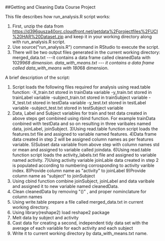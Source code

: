 ##Getting and Cleaning Data Course Project

This file describes how run_analysis.R script works:
1) First, unzip the data from https://d396qusza40orc.cloudfront.net/getdata%2Fprojectfiles%2FUCI%20HAR%20Dataset.zip and keep it in your working directory along with run_analysis.R script.
2) Use source("run_analysis.R") command in RStudio to execute the script.
3) There will be two output files generated in the current working directory:
	merged_data.txt  ---it contains a data frame called cleanedData with 10299*68 dimension.
	data_with_means.txt --- it contains a data frame called data_with_means with 180*68 dimension.

A brief description of the script:
1) Script loads the following files required for analysis using read.table function:
	-X_train.txt stored in trainData variable
	-y_train.txt stored in trainLabel variable
	-subject_train.txt stored in trainSubject variable
	-X_test.txt stored in testData variable
	-y_test.txt stored in testLabel variable
	-subject_test.txt stored in testSubject variable
2) Data, Label and Subject variables for train and test data created in above steps get combined using rbind function. For example trainData conbined with testData and so on resulting in three varibales named data, joinLabel, joinSubject.
3)Using read.table function script loads the features.txt file and assigned to variable named features.
4)Data frame data created in step 2 will be assigned column names as per features variable.
5)Subset data variable from above step with column names std or mean and assigned to variable called joindata.
6)Using read.table function script loads the activity_labels.txt file and assigned to variable named activity.
7)Using activity variable joinLable data created in step 2 is populated according to numbering corrosponding to activity varible index.
8)Provide column name as "activity" to joinLabel 
9)Provide column name as "subject" to joinSubject
10) Using cbind function combine joinSubject, joinLabel and data varibale and assigned it to new variable named cleanedData.
11) Clean cleanedData by removing "()" , and proper nominclature for column names
12) Using write.table prepare a file called merged_data.txt in current working directory.
13) Using library(reshape2) load reshape2 package
14) Melt data by subject and activity
15) Cast data for creating a second, independent tidy data set with the average of each variable for each activity and each subject
16) Write it to current working directory by data_with_means.txt name.